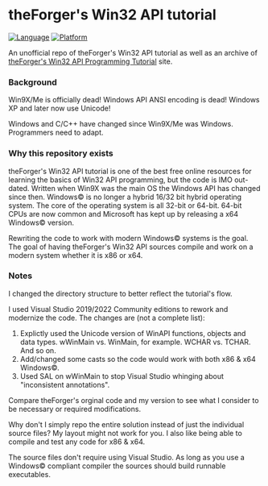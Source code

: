 # theForger's Win32 API tutorial

[![Language](https://img.shields.io/badge/Language%20-C-blue.svg)](https://github.com/GeorgePimpleton/theForger-winapi-tutorial/)
[![Platform](https://img.shields.io/badge/Platform%20-Win32-blue.svg)](https://github.com/GeorgePimpleton/theForger-winapi-tutorial/)

An unofficial repo of theForger's Win32 API tutorial as well as an archive of [theForger's Win32 API Programming Tutorial](http://www.winprog.org/tutorial/) site.

### Background

Win9X/Me is officially dead!  Windows API ANSI encoding is dead!  Windows XP and later now use Unicode!

Windows and C/C++ have changed since Win9X/Me was Windows.  Programmers need to adapt.

### Why this repository exists

theForger's Win32 API tutorial is one of the best free online resources for learning the basics of Win32 API programming, but the code is IMO out-dated.  Written when Win9X was the main OS the Windows API has changed since then.  Windows© is no longer a hybrid 16/32 bit hybrid operating system.  The core of the operating system is all 32-bit or 64-bit.  64-bit CPUs are now common and Microsoft has kept up by releasing a x64 Windows© version.

Rewriting the code to work with modern Windows© systems is the goal.  The goal of having theForger's Win32 API sources compile and work on a modern system whether it is x86 or x64.

### Notes

I changed the directory structure to better reflect the tutorial's flow.

I used Visual Studio 2019/2022 Community editions to rework and modernize the code.  The changes are (not a complete list):

1. Explictly used the Unicode version of WinAPI functions, objects and data types.  wWinMain vs. WinMain, for example.  WCHAR vs. TCHAR.  And so on.
2. Add/changed some casts so the code would work with both x86 & x64 Windows©.
3. Used SAL on wWinMain to stop Visual Studio whinging about "inconsistent annotations".

Compare theForger's orginal code and my version to see what I consider to be necessary or required modifications.

Why don't I simply repo the entire solution instead of just the individual source files?  My layout might not work for you.  I also like being able to compile and test any code for x86 & x64.

The source files don't require using Visual Studio.  As long as you use a Windows© compliant compiler the sources should build runnable executables.
